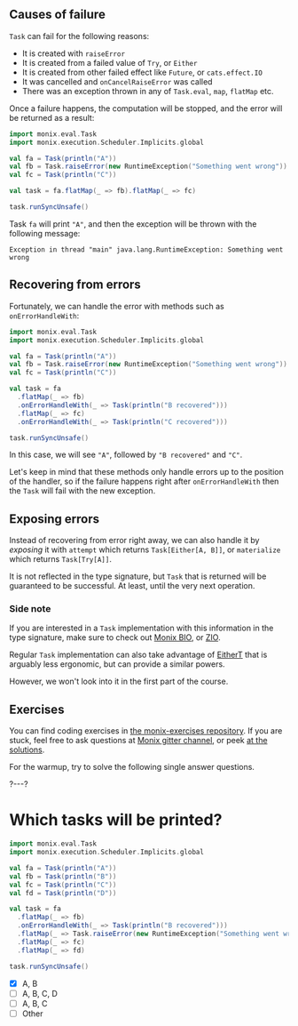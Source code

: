 ## Causes of failure

`Task` can fail for the following reasons:
- It is created with `raiseError`
- It is created from a failed value of `Try`, or `Either`
- It is created from other failed effect like `Future`, or `cats.effect.IO`
- It was cancelled and `onCancelRaiseError` was called
- There was an exception thrown in any of `Task.eval`, `map`, `flatMap` etc.

Once a failure happens, the computation will be stopped, and the error will be returned as a result:

```scala 
import monix.eval.Task
import monix.execution.Scheduler.Implicits.global

val fa = Task(println("A"))
val fb = Task.raiseError(new RuntimeException("Something went wrong"))
val fc = Task(println("C"))

val task = fa.flatMap(_ => fb).flatMap(_ => fc)

task.runSyncUnsafe()
```

Task `fa` will print `"A"`, and then the exception will be thrown with the following message:

```
Exception in thread "main" java.lang.RuntimeException: Something went wrong
```

## Recovering from errors

Fortunately, we can handle the error with methods such as `onErrorHandleWith`:

```scala 
import monix.eval.Task
import monix.execution.Scheduler.Implicits.global

val fa = Task(println("A"))
val fb = Task.raiseError(new RuntimeException("Something went wrong"))
val fc = Task(println("C"))

val task = fa
  .flatMap(_ => fb)
  .onErrorHandleWith(_ => Task(println("B recovered")))
  .flatMap(_ => fc)
  .onErrorHandleWith(_ => Task(println("C recovered")))

task.runSyncUnsafe()
```

In this case, we will see `"A"`, followed by `"B recovered"` and `"C"`.

Let's keep in mind that these methods only handle errors up to the position of the handler,
so if the failure happens right after `onErrorHandleWith` then the `Task` will fail with the new exception.

## Exposing errors

Instead of recovering from error right away, we can also handle it by _exposing_ it with `attempt`
which returns `Task[Either[A, B]]`, or `materialize` which returns `Task[Try[A]]`.

It is not reflected in the type signature, but `Task` that is returned will be guaranteed to be successful.
At least, until the very next operation.

### Side note

If you are interested in a `Task` implementation with this information in the type signature, 
make sure to check out [Monix BIO](https://bio.monix.io/docs/introduction), or [ZIO](https://zio.dev/).

Regular `Task` implementation can also take advantage of [EitherT](https://typelevel.org/cats/datatypes/eithert.html) 
that is arguably less ergonomic, but can provide a similar powers.

However, we won't look into it in the first part of the course.

## Exercises

You can find coding exercises in [the monix-exercises repository](https://github.com/scalazone/monix-exercises/blob/main/monix-task-exercises/src/main/scala/scalazone/monix/lesson3/ErrorHandlingExercises.scala).
If you are stuck, feel free to ask questions at [Monix gitter channel](https://gitter.im/monix/monix),
or peek [at the solutions](https://github.com/scalazone/monix-exercises/blob/main/monix-task-solutions/src/main/scala/scalazone/monix/lesson3/ErrorHandlingExercisesSolutions.scala).

For the warmup, try to solve the following single answer questions.

?---?
# Which tasks will be printed?

```scala 
import monix.eval.Task
import monix.execution.Scheduler.Implicits.global

val fa = Task(println("A"))
val fb = Task(println("B"))
val fc = Task(println("C"))
val fd = Task(println("D"))

val task = fa
  .flatMap(_ => fb)
  .onErrorHandleWith(_ => Task(println("B recovered")))
  .flatMap(_ => Task.raiseError(new RuntimeException("Something went wrong")))
  .flatMap(_ => fc)
  .flatMap(_ => fd)

task.runSyncUnsafe()
```

- [X] A, B
- [ ] A, B, C, D
- [ ] A, B, C
- [ ] Other